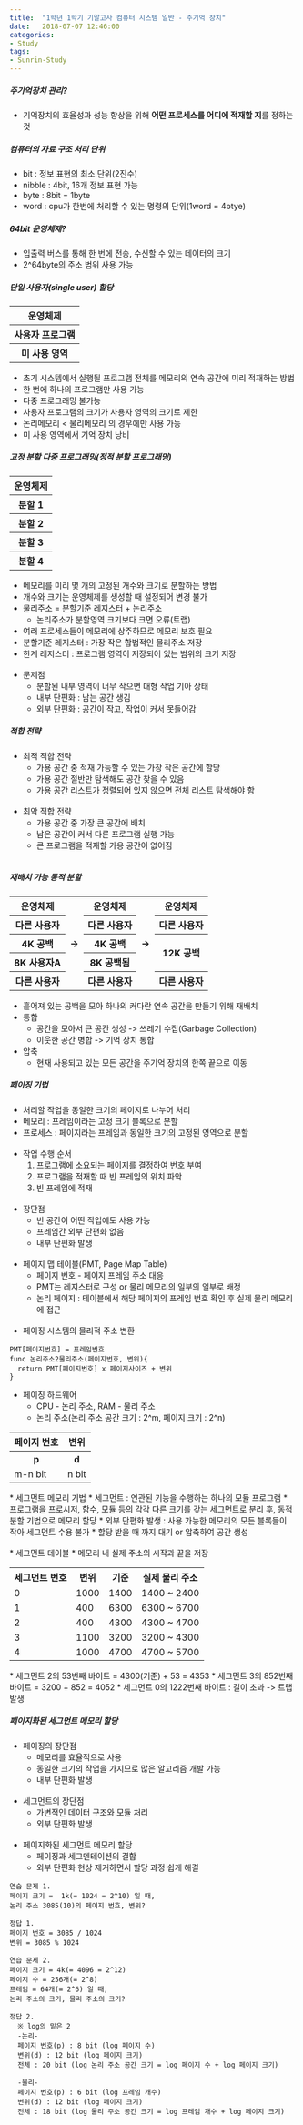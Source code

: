 ```yaml
---
title:  "1학년 1학기 기말고사 컴퓨터 시스템 일반 - 주기억 장치"
date:   2018-07-07 12:46:00
categories:
- Study
tags:
- Sunrin-Study
---
```


##### 주기억장치 관리?
* 기억장치의 효율성과 성능 향상을 위해 <b>어떤 프로세스를 어디에 적재할 지</b>를 정하는 것

##### 컴퓨터의 자료 구조 처리 단위
<ul>
  <li>bit : 정보 표현의 최소 단위(2진수)</li>
  <li>nibble : 4bit, 16개 정보 표현 가능</li>
  <li>byte : 8bit = 1byte</li>
  <li>word : cpu가 한번에 처리할 수 있는 명령의 단위(1word = 4btye)</li>
</ul>

##### 64bit 운영체제?
* 입출력 버스를 통해 한 번에 전송, 수신할 수 있는 데이터의 크기
* 2^64byte의 주소 범위 사용 가능

##### 단일 사용자(single user) 할당
<table>
  <tr><th>운영체제</th></tr>
  <tr><th>사용자 프로그램</th></tr>
  <tr><th>미 사용 영역</th></tr>
</table>

* 초기 시스템에서 실행될 프로그램 전체를 메모리의 연속 공간에 미리 적재하는 방법
* 한 번에 하나의 프로그램만 사용 가능
* 다중 프로그래밍 불가능
* 사용자 프로그램의 크기가 사용자 영역의 크기로 제한
* 논리메모리 < 물리메모리 의 경우에만 사용 가능
* 미 사용 영역에서 기억 장치 낭비

##### 고정 분할 다중 프로그래밍(정적 분할 프로그래밍)
<table>
  <tr><th>운영체제</th></tr>
  <tr><th>분할 1</th></tr>
  <tr><th>분할 2</th></tr>
  <tr><th>분할 3</th></tr>
  <tr><th>분할 4</th></tr>
</table>

* 메모리를 미리 몇 개의 고정된 개수와 크기로 분할하는 방법
* 개수와 크기는 운영체제를 생성할 때 설정되어 변경 불가
* 물리주소 = 분할기준 레지스터 + 논리주소
  * 논리주소가 분할영역 크기보다 크면 오류(트랩)
* 여러 프로세스들이 메모리에 상주하므로 메모리 보호 필요
* 분할기준 레지스터 : 가장 작은 합법적인 물리주소 저장
* 한계 레지스터 : 프로그램 영역이 저장되어 있는 범위의 크기 저장<br><br>
* 문제점
  * 분할된 내부 영역이 너무 작으면 대형 작업 기아 상태
  * 내부 단편화 : 남는 공간 생김
  * 외부 단편화 : 공간이 작고, 작업이 커서 못들어감

##### 적합 전략
* 최적 적합 전략
  * 가용 공간 중 적재 가능할 수 있는 가장 작은 공간에 할당
  * 가용 공간 절반만 탐색해도 공간 찾을 수 있음
  * 가용 공간 리스트가 정렬되어 있지 않으면 전체 리스트 탐색해야 함<br><br>
* 최악 적합 전략
  * 가용 공간 중 가장 큰 공간에 배치
  * 남은 공간이 커서 다른 프로그램 실행 가능
  * 큰 프로그램을 적재할 가용 공간이 없어짐<br><br>

##### 재배치 가능 동적 분할
<table>
  <tr><th>운영체제</th> <th rowspan="5">-&gt;</th><th>운영체제</th><th rowspan="5">-&gt;</th><th>운영체제</th></tr>
  <tr><th>다른 사용자</th><th>다른 사용자</th><th>다른 사용자</th></tr>
  <tr><th>4K 공백</th><th>4K 공백</th><th rowspan="2">12K 공백</th></tr>
  <tr><th>8K 사용자A</th><th>8K 공백됨</th></tr>
  <tr><th>다른 사용자</th><th>다른 사용자</th><th>다른 사용자</th></tr>
</table>

*  흩어져 있는 공백을 모아 하나의 커다란 연속 공간을 만들기 위해 재배치
* 통합
  * 공간을 모아서 큰 공간 생성 -&gt; 쓰레기 수집(Garbage Collection)
  * 이웃한 공간 병합 -&gt; 기억 장치 통합
* 압축
  * 현재 사용되고 있는 모든 공간을 주기억 장치의 한쪽 끝으로 이동


##### 페이징 기법
* 처리할 작업을 동일한 크기의 페이지로 나누어 처리
* 메모리 : 프레임이라는 고정 크기 블록으로 분할
* 프로세스 : 페이지라는 프레임과 동일한 크기의 고정된 영역으로 분할<br><br>
* 작업 수행 순서
  1. 프로그램에 소요되는 페이지를 결정하여 번호 부여
  2. 프로그램을 적재할 때 빈 프레임의 위치 파악
  3. 빈 프레임에 적재<br><br>
* 장단점
  * 빈 공간이 어떤 작업에도 사용 가능
  * 프레임간 외부 단편화 없음
  * 내부 단편화 발생<br><br>
* 페이지 맵 테이블(PMT, Page Map Table)
  * 페이지 번호 - 페이지 프레임 주소 대응
  * PMT는 레지스터로 구성 or 물리 메모리의 일부의 일부로 배정
  * 논리 페이지 : 테이블에서 해당 페이지의 프레임 번호 확인 후 실제 물리 메모리에 접근<br><br>
* 페이징 시스템의 물리적 주소 변환
```
PMT[페이지번호] = 프레임번호
func 논리주소2물리주소(페이지번호, 변위){
  return PMT[페이지번호] x 페이지사이즈 + 변위
}
```

* 페이징 하드웨어
  * CPU - 논리 주소, RAM - 물리 주소
  * 논리 주소(논리 주소 공간 크기 : 2^m, 페이지 크기 : 2^n)
<table>
  <tr> <th>페이지 번호</th> <th>변위</th> </tr>
  <tr> <th>p</th> <th>d</th> </tr>
  <tr> <td>m-n bit</td> <td>n bit</td> </tr>
</table>
* 세그먼트 메모리 기법
  * 세그먼트 : 연관된 기능을 수행하는 하나의 모듈 프로그램
  * 프로그램을 프로시저, 함수, 모듈 등의 각각 다른 크기를 갖는 세그먼트로 분리 후, 동적 분할 기법으로 메모리 할당
  * 외부 단편화 발생 : 사용 가능한 메모리의 모든 블록들이 작아 세그먼트 수용 불가
  * 할당 받을 때 까지 대기 or 압축하여 공간 생성<br><br>
* 세그먼트 테이블
  * 메모리 내 실제 주소의 시작과 끝을 저장
<table>
  <tr> <th>세그먼트 번호</th> <th>변위</th> <th>기준</th> <th>실제 물리 주소</th> </tr>
  <tr> <td>0</td> <td>1000</td> <td>1400</td> <td>1400 ~ 2400</td> </tr>
  <tr> <td>1</td> <td>400</td> <td>6300</td> <td>6300 ~ 6700</td> </tr>
  <tr> <td>2</td> <td>400</td> <td>4300</td> <td>4300 ~ 4700</td> </tr>
  <tr> <td>3</td> <td>1100</td> <td>3200</td> <td>3200 ~ 4300</td> </tr>
  <tr> <td>4</td> <td>1000</td> <td>4700</td> <td>4700 ~ 5700</td> </tr>
</table>
  * 세그먼트 2의 53번째 바이트 = 4300(기준) + 53 = 4353
  * 세그먼트 3의 852번째 바이트 = 3200 + 852 = 4052
  * 세그먼트 0의 1222번째 바이트 : 길이 초과 -&gt; 트랩 발생

##### 페이지화된 세그먼트 메모리 할당
* 페이징의 장단점
  * 메모리를 효율적으로 사용
  * 동일한 크기의 작업을 가지므로 많은 알고리즘 개발 가능
  * 내부 단편화 발생<br><br>
* 세그먼트의 장단점
  * 가변적인 데이터 구조와 모듈 처리
  * 외부 단편화 발생<br><br>
* 페이지화된 세그먼트 메모리 할당
  * 페이징과 세그멘테이션의 결합
  * 외부 단편화 현상 제거하면서 할당 과정 쉽게 해결

```
연습 문제 1.
페이지 크기 =  1k(= 1024 = 2^10) 일 때,
논리 주소 3085(10)의 페이지 번호, 변위?

정답 1.
페이지 번호 = 3085 / 1024
변위 = 3085 % 1024

연습 문제 2.
페이지 크기 = 4k(= 4096 = 2^12)
페이지 수 = 256개(= 2^8)
프레임 = 64개(= 2^6) 일 때,
논리 주소의 크기, 물리 주소의 크기?

정답 2.
  ※ log의 밑은 2
  -논리-
  페이지 번호(p) : 8 bit (log 페이지 수)
  변위(d) : 12 bit (log 페이지 크기)
  전체 : 20 bit (log 논리 주소 공간 크기 = log 페이지 수 + log 페이지 크기)

  -물리-
  페이지 번호(p) : 6 bit (log 프레임 개수)
  변위(d) : 12 bit (log 페이지 크기)
  전체 : 18 bit (log 물리 주소 공간 크기 = log 프레임 개수 + log 페이지 크기)
```
